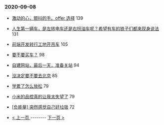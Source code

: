 ### 2020-09-08 
- [激动的心，颤抖的手。offer 选择](https://www.v2ex.com/t/705008) 139
- [人生第一辆车，是左转电车还是右拐油车呢？希望有车的铁子们都来现身说法](https://www.v2ex.com/t/705094) 131
- [前端开发转行工地开吊车](https://www.v2ex.com/t/705229) 105
- [要不要买车？](https://www.v2ex.com/t/705068) 98
- [自建网站，最后一天，准备关站](https://www.v2ex.com/t/705100) 94
- [没决定要不要去北京](https://www.v2ex.com/t/705046) 85
- [学累了怎么放松](https://www.v2ex.com/t/705048) 79
- [小米的品控真的让我太失望了](https://www.v2ex.com/t/705098) 79
- [[负能量] 突然感觉自己好垃圾](https://www.v2ex.com/t/705024) 72 

- [ < 上一页 ](https://github.com/able8/v2ex-hot-record/blob/master/2020-09-07.md) -------- [ 下一页 > ](https://github.com/able8/v2ex-hot-record/blob/master/2020-09-09.md)